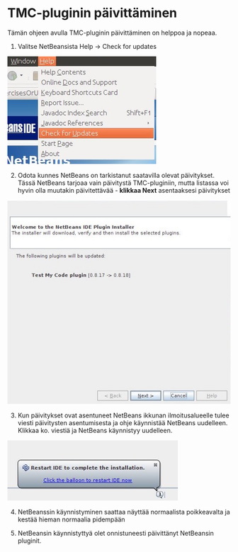 # TMC-pluginin päivittäminen

Tämän ohjeen avulla TMC-pluginin päivittäminen on helppoa ja nopeaa.

1) Valitse NetBeansista Help -> Check for updates

![step1](https://github.com/UniversityHelsinkiTKTL/tmc-plugin-installation-guide/blob/master/update-images/update-1.jpg)

2) Odota kunnes NetBeans on tarkistanut saatavilla olevat päivitykset. Tässä NetBeans tarjoaa vain päivitystä TMC-pluginiin, mutta listassa voi hyvin olla muutakin päivitettävää - **klikkaa Next** asentaaksesi päivitykset

![step2](https://github.com/UniversityHelsinkiTKTL/tmc-plugin-installation-guide/blob/master/update-images/update-2.jpg)

3) Kun päivitykset ovat asentuneet NetBeans ikkunan ilmoitusalueelle tulee viesti päivitysten asentumisesta ja ohje käynnistää NetBeans uudelleen. Klikkaa ko. viestiä ja NetBeans käynnistyy uudelleen.

![step3](https://github.com/UniversityHelsinkiTKTL/tmc-plugin-installation-guide/blob/master/update-images/update-3.jpg)

4) NetBeanssin käynnistyminen saattaa näyttää normaalista poikkeavalta ja kestää hieman normaalia pidempään

5) NetBeansin käynnistyttyä olet onnistuneesti päivittänyt NetBeansin pluginit.


